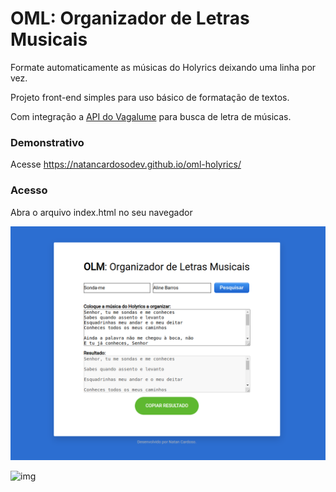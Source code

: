 # OML: Organizador de Letras Musicais

Formate automaticamente as músicas do Holyrics deixando uma linha por vez.

Projeto front-end simples para uso básico de formatação de textos.

Com integração a [API do Vagalume](https://api.vagalume.com.br/docs/letras/) para busca de letra de músicas.

### Demonstrativo
Acesse https://natancardosodev.github.io/oml-holyrics/

### Acesso
Abra o arquivo index.html no seu navegador

![img](/assets/img/oml-holyrics.png)

![img](/assets/img/demo-oml.gif)